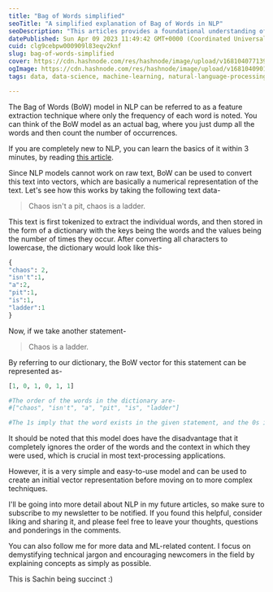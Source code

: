 ```yaml
---
title: "Bag of Words simplified"
seoTitle: "A simplified explanation of Bag of Words in NLP"
seoDescription: "This articles provides a foundational understanding of the Bag of Words concept in NLP."
datePublished: Sun Apr 09 2023 11:49:42 GMT+0000 (Coordinated Universal Time)
cuid: clg9cebpw000909l83eqv2knf
slug: bag-of-words-simplified
cover: https://cdn.hashnode.com/res/hashnode/image/upload/v1681040771398/1f1b1acf-04e8-4d2a-8000-c0212efadc5e.jpeg
ogImage: https://cdn.hashnode.com/res/hashnode/image/upload/v1681040901146/87c43182-4c84-4bdc-839d-fdad0e2d313c.jpeg
tags: data, data-science, machine-learning, natural-language-processing

---
```


The Bag of Words (BoW) model in NLP can be referred to as a feature extraction technique where only the frequency of each word is noted. You can think of the BoW model as an actual bag, where you just dump all the words and then count the number of occurrences.

If you are completely new to NLP, you can learn the basics of it within 3 minutes, by reading [this article](https://sachinrao.hashnode.dev/natural-language-processing-an-introduction).

Since NLP models cannot work on raw text, BoW can be used to convert this text into vectors, which are basically a numerical representation of the text. Let's see how this works by taking the following text data-

> Chaos isn't a pit, chaos is a ladder.

This text is first tokenized to extract the individual words, and then stored in the form of a dictionary with the keys being the words and the values being the number of times they occur. After converting all characters to lowercase, the dictionary would look like this-

```python
{
"chaos": 2,
"isn't":1,
"a":2,
"pit":1,
"is":1,
"ladder":1
}
```

Now, if we take another statement-

> Chaos is a ladder.

By referring to our dictionary, the BoW vector for this statement can be represented as-

```python
[1, 0, 1, 0, 1, 1]

#The order of the words in the dictionary are-
#["chaos", "isn't", "a", "pit", "is", "ladder"]

#The 1s imply that the word exists in the given statement, and the 0s imply that it doesn't.
```

It should be noted that this model does have the disadvantage that it completely ignores the order of the words and the context in which they were used, which is crucial in most text-processing applications.

However, it is a very simple and easy-to-use model and can be used to create an initial vector representation before moving on to more complex techniques.

I'll be going into more detail about NLP in my future articles, so make sure to subscribe to my newsletter to be notified. If you found this helpful, consider liking and sharing it, and please feel free to leave your thoughts, questions and ponderings in the comments.

You can also follow me for more data and ML-related content. I focus on demystifying technical jargon and encouraging newcomers in the field by explaining concepts as simply as possible.

This is Sachin being succinct :)